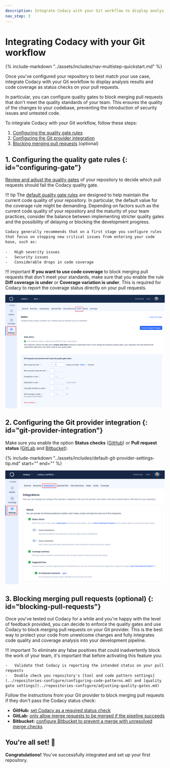 ```yaml
---
description: Integrate Codacy with your Git workflow to display analysis results and code coverage as status checks on your pull requests and optionally block merging pull requests.
nav_step: 3
---
```


# Integrating Codacy with your Git workflow

{% include-markdown "../assets/includes/nav-multistep-quickstart.md" %}

Once you've configured your repository to best match your use case, integrate Codacy with your Git workflow to display analysis results and code coverage as status checks on your pull requests.

In particular, you can configure quality gates to block merging pull requests that don't meet the quality standards of your team. This ensures the quality of the changes to your codebase, preventing the introduction of security issues and untested code.

To integrate Codacy with your Git workflow, follow these steps:

1.  [Configuring the quality gate rules](#configuring-gate)
1.  [Configuring the Git provider integration](#git-provider-integration)
1.  [Blocking merging pull requests](#blocking-pull-requests) (optional)

## 1. Configuring the quality gate rules {: id="configuring-gate"}

[Review and adjust the quality gates](../repositories-configure/adjusting-quality-gates.md) of your repository to decide which pull requests should fail the Codacy quality gate.

!!! tip
    The [default quality gate rules](../organizations/using-gate-policies.md) are designed to help maintain the current code quality of your repository. In particular, the default value for the coverage rule might be demanding. Depending on factors such as the current code quality of your repository and the maturity of your team practices, consider the balance between implementing stricter quality gates and the possibility of delaying or blocking the development progress.

    Codacy generally recommends that on a first stage you configure rules that focus on stopping new critical issues from entering your code base, such as:

    -   High severity issues
    -   Security issues
    -   Considerable drops in code coverage

!!! important
    **If you want to use code coverage** to block merging pull requests that don't meet your standards, make sure that you enable the rule **Diff coverage is under** or **Coverage variation is under**. This is required for Codacy to report the coverage status directly on your pull requests.

![Adjusting the quality gates](../repositories-configure/images/quality-settings-gates.png)

## 2. Configuring the Git provider integration {: id="git-provider-integration"}

Make sure you enable the option **Status checks** ([GitHub](../repositories-configure/integrations/github-integration.md#status-checks)) or **Pull request status** ([GitLab](../repositories-configure/integrations/gitlab-integration.md#pull-request-status) and [Bitbucket](../repositories-configure/integrations/bitbucket-integration.md#pull-request-status)).

{%
    include-markdown "../assets/includes/default-git-provider-settings-tip.md"
    start="<!--default-settings-start-->"
    end="<!--default-settings-end-->"
%}

![Enabling your Git provider integration](../repositories-configure/integrations/images/github-integration.png)

## 3. Blocking merging pull requests (optional) {: id="blocking-pull-requests"}

Once you've tested out Codacy for a while and you're happy with the level of feedback provided, you can decide to enforce the quality gates and use Codacy to block merging pull requests on your Git provider. This is the best way to protect your code from unwelcome changes and fully integrates code quality and coverage analysis into your development pipeline.

!!! important
    To eliminate any false positives that could inadvertently block the work of your team, it's important that before activating this feature you:

    -   Validate that Codacy is reporting the intended status on your pull requests
    -   Double check you repository's [tool and code pattern settings](../repositories-configure/configuring-code-patterns.md) and [quality gate settings](../repositories-configure/adjusting-quality-gates.md)

Follow the instructions from your Git provider to block merging pull requests if they don't pass the Codacy status check:

-   **GitHub:** [set Codacy as a required status check](https://docs.github.com/en/repositories/configuring-branches-and-merges-in-your-repository/defining-the-mergeability-of-pull-requests/managing-a-branch-protection-rule)
-   **GitLab:** [only allow merge requests to be merged if the pipeline succeeds](https://docs.gitlab.com/ee/user/project/merge_requests/merge_when_pipeline_succeeds.html#only-allow-merge-requests-to-be-merged-if-the-pipeline-succeeds)
-   **Bitbucket:** [configure Bitbucket to prevent a merge with unresolved merge checks](https://support.atlassian.com/bitbucket-cloud/docs/suggest-or-require-checks-before-a-merge/)

## You're all set! 🎉

**Congratulations!** You've successfully integrated and set up your first repository.
